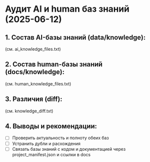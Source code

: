 # Аудит AI и human баз знаний (2025-06-12)

## 1. Состав AI-базы знаний (data/knowledge):

(см. ai_knowledge_files.txt)

## 2. Состав human-базы знаний (docs/knowledge):

(см. human_knowledge_files.txt)

## 3. Различия (diff):

(см. knowledge_diff.txt)

## 4. Выводы и рекомендации:
- [ ] Проверить актуальность и полноту обеих баз
- [ ] Устранить дубли и расхождения
- [ ] Связать базы знаний с кодом и документацией через project_manifest.json и ссылки в docs 
